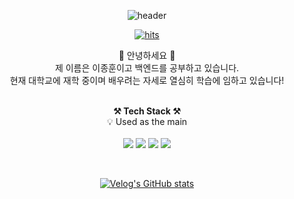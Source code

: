 <!-- Header -->
<p align="center">
  <img src="https://capsule-render.vercel.app/api?type=rounded&color=B9F2FF&height=180&section=header&text=JONGHUN%20LEE&fontSize=45&fontAlignY=38&desc=Web%20Backend%20Developer&descAlignY=55&descAlign=60&descSize=14" alt="header" />
</p>

<!-- Hits -->
<p align="center">
  <a href="https://hits.seeyoufarm.com">
    <img src="https://hits.seeyoufarm.com/api/count/incr/badge.svg?url=https%3A%2F%2Fgithub.com%2Frivkode&count_bg=%2379C83D&title_bg=%23555555&icon=&icon_color=%23E7E7E7&title=hits&edge_flat=false" alt="hits" />
  </a>
</p>

<!-- Introduction -->
<p align="center">
  👋 안녕하세요 👋<br>
  제 이름은 이종훈이고 백엔드를 공부하고 있습니다.<br>
  현재 대학교에 재학 중이며 배우려는 자세로 열심히 학습에 임하고 있습니다!<br><br>
</p>

<!-- Tech Stack -->
<p align="center">
  <strong>⚒️ Tech Stack ⚒️</strong><br>
  💡 Used as the main<br>

<br>
  <img src="https://img.shields.io/badge/JAVA-007396?style=for-the-badge&logo=java&logoColor=white">
  <img src="https://img.shields.io/badge/Spring-6DB33F?style=for-the-badge&logo=Spring&logoColor=white">
  <img src="https://img.shields.io/badge/SpringBoot-6DB33F?style=for-the-badge&logo=SpringBoot&logoColor=white">
  <img src="https://img.shields.io/badge/mysql-4479A1?style=for-the-badge&logo=mysql&logoColor=white">
</p>
<br>
<!-- Velog Stats -->
<p align="center">
  <a href="https://velog.io/@rivkode">
    <img src="https://velog-readme-stats.vercel.app/api?name=rivkode" alt="Velog's GitHub stats">
  </a>
</p>
